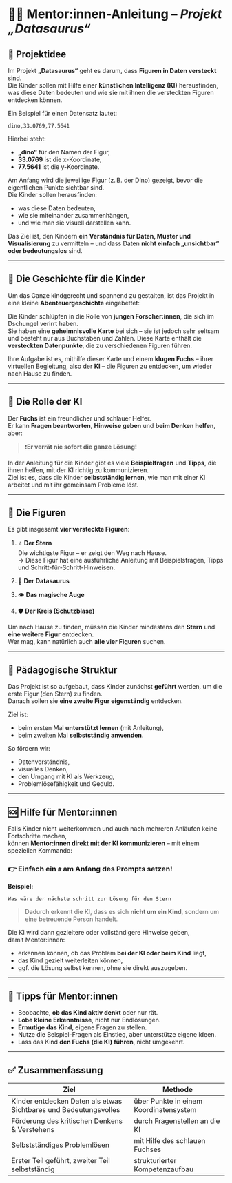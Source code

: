 # 👩‍🏫 Mentor:innen-Anleitung – *Projekt „Datasaurus“*

## 🧩 Projektidee

Im Projekt **„Datasaurus“** geht es darum, dass **Figuren in Daten versteckt** sind.  
Die Kinder sollen mit Hilfe einer **künstlichen Intelligenz (KI)** herausfinden, was diese Daten bedeuten und wie sie mit ihnen die versteckten Figuren entdecken können.

Ein Beispiel für einen Datensatz lautet:

```
dino,33.0769,77.5641
```
Hierbei steht:
- **„dino“** für den Namen der Figur,
- **33.0769** ist die x-Koordinate,
- **77.5641** ist die y-Koordinate.

Am Anfang wird die jeweilige Figur (z. B. der Dino) gezeigt, bevor die eigentlichen Punkte sichtbar sind.  
Die Kinder sollen herausfinden:
- was diese Daten bedeuten,
- wie sie miteinander zusammenhängen,
- und wie man sie visuell darstellen kann.

Das Ziel ist, den Kindern **ein Verständnis für Daten, Muster und Visualisierung** zu vermitteln – und dass Daten **nicht einfach „unsichtbar“ oder bedeutungslos** sind.

---

## 🌴 Die Geschichte für die Kinder

Um das Ganze kindgerecht und spannend zu gestalten, ist das Projekt in eine kleine **Abenteuergeschichte** eingebettet:

Die Kinder schlüpfen in die Rolle von **jungen Forscher:innen**, die sich im Dschungel verirrt haben.  
Sie haben eine **geheimnisvolle Karte** bei sich – sie ist jedoch sehr seltsam und besteht nur aus Buchstaben und Zahlen. Diese Karte enthält die **versteckten Datenpunkte**, die zu verschiedenen Figuren führen.

Ihre Aufgabe ist es, mithilfe dieser Karte und einem **klugen Fuchs** – ihrer virtuellen Begleitung, also der **KI** – die Figuren zu entdecken, um wieder nach Hause zu finden.  

---

## 🦊 Die Rolle der KI

Der **Fuchs** ist ein freundlicher und schlauer Helfer.  
Er kann **Fragen beantworten**, **Hinweise geben** und **beim Denken helfen**,  
aber:  
> ❗️**Er verrät nie sofort die ganze Lösung!**  

In der Anleitung für die Kinder gibt es viele **Beispielfragen** und **Tipps**, die ihnen helfen, mit der KI richtig zu kommunizieren.  
Ziel ist es, dass die Kinder **selbstständig lernen**, wie man mit einer KI arbeitet und mit ihr gemeinsam Probleme löst.

---

## 🌟 Die Figuren

Es gibt insgesamt **vier versteckte Figuren**:

1. ⭐ **Der Stern**  
   Die wichtigste Figur – er zeigt den Weg nach Hause.  
   → Diese Figur hat eine ausführliche Anleitung mit Beispielsfragen, Tipps und Schritt-für-Schritt-Hinweisen.

2. 🦖 **Der Datasaurus**  
3. 👁️ **Das magische Auge**  
4. 🛡️ **Der Kreis (Schutzblase)**

Um nach Hause zu finden, müssen die Kinder mindestens den **Stern** und **eine weitere Figur** entdecken.  
Wer mag, kann natürlich auch **alle vier Figuren** suchen.

---

## 🧠 Pädagogische Struktur

Das Projekt ist so aufgebaut, dass Kinder zunächst **geführt** werden, um die erste Figur (den Stern) zu finden.  
Danach sollen sie **eine zweite Figur eigenständig** entdecken.

Ziel ist:
- beim ersten Mal **unterstützt lernen** (mit Anleitung),
- beim zweiten Mal **selbstständig anwenden**.

So fördern wir:
- Datenverständnis,
- visuelles Denken,
- den Umgang mit KI als Werkzeug,
- Problemlösefähigkeit und Geduld.

---

## 🆘 Hilfe für Mentor:innen

Falls Kinder nicht weiterkommen und auch nach mehreren Anläufen keine Fortschritte machen,  
können **Mentor:innen direkt mit der KI kommunizieren** – mit einem speziellen Kommando:

### 👉 Einfach ein `#` am Anfang des Prompts setzen!

**Beispiel:**

```
Was wäre der nächste schritt zur Lösung für den Stern 
```

> Dadurch erkennt die KI, dass es sich **nicht um ein Kind**, sondern um eine betreuende Person handelt.

Die KI wird dann gezieltere oder vollständigere Hinweise geben,  
damit Mentor:innen:
- erkennen können, ob das Problem **bei der KI oder beim Kind** liegt,
- das Kind gezielt weiterleiten können,
- ggf. die Lösung selbst kennen, ohne sie direkt auszugeben.

---

## 🧰 Tipps für Mentor:innen

- Beobachte, **ob das Kind aktiv denkt** oder nur rät.
- **Lobe kleine Erkenntnisse**, nicht nur Endlösungen.
- **Ermutige das Kind**, eigene Fragen zu stellen.
- Nutze die Beispiel-Fragen als Einstieg, aber unterstütze eigene Ideen.
- Lass das Kind **den Fuchs (die KI) führen**, nicht umgekehrt.

---

## ✅ Zusammenfassung

| Ziel | Methode |
|------|---------|
| Kinder entdecken Daten als etwas Sichtbares und Bedeutungsvolles | über Punkte in einem Koordinatensystem |
| Förderung des kritischen Denkens & Verstehens | durch Fragenstellen an die KI |
| Selbstständiges Problemlösen | mit Hilfe des schlauen Fuchses |
| Erster Teil geführt, zweiter Teil selbstständig | strukturierter Kompetenzaufbau |
